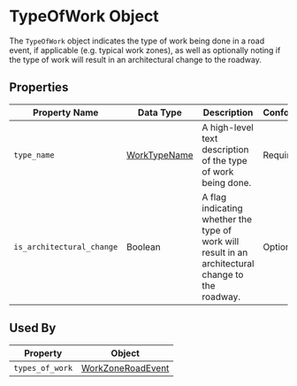 # TypeOfWork Object
The `TypeOfWork` object indicates the type of work being done in a road event, if applicable (e.g. typical work zones), as well as optionally noting if the type of work will result in an architectural change to the roadway.

## Properties
Property Name | Data Type | Description | Conformance | Notes
--- | --- | --- | --- | ---
`type_name` | [WorkTypeName](/spec-content/enumerated-types/WorkTypeName.md) | A high-level text description of the type of work being done. | Required | 
`is_architectural_change` | Boolean | A flag indicating whether the type of work will result in an architectural change to the roadway. | Optional |

## Used By
Property | Object
--- | ---
`types_of_work` | [WorkZoneRoadEvent](/spec-content/objects/WorkZoneRoadEvent.md)
